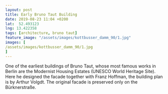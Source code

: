 ```yaml
---
layout: post
title: Early Bruno Taut Building
date: 2019-08-23 11:04 +0200
lat:  52.493123
lng: 13.422358
tags: [architecture, bruno taut]
feature_image: "/assets/images/kottbusser_damm_90/1.jpg"
images: [
/assets/images/kottbusser_damm_90/1.jpg
]
---
```


One of the earliest buildings of Bruno Taut, whose most famous works in Berlin are the Modernist Housing Estates (UNESCO World Heritage Site). Here he designed the facade together with Franz Hoffman, the building plan is by Arthur Volgdt. The original facade is preserved only on the Bürknerstraße.
